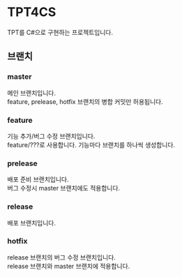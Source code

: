 # TPT4CS
TPT를 C#으로 구현하는 프로젝트입니다.
## 브랜치
### master
메인 브랜치입니다.  
feature, prelease, hotfix 브랜치의 병합 커밋만 허용됩니다.
### feature
기능 추가/버그 수정 브랜치입니다.  
feature/???로 사용합니다.
기능마다 브랜치를 하나씩 생성합니다.
### prelease
배포 준비 브랜치입니다.  
버그 수정시 master 브랜치에도 적용합니다.
### release
배포 브랜치입니다.
### hotfix
release 브랜치의 버그 수정 브랜치입니다.  
release 브랜치와 master 브랜치에 적용합니다.
